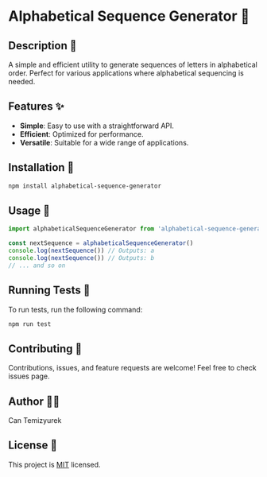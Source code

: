 # Alphabetical Sequence Generator 🌟

## Description 📝

A simple and efficient utility to generate sequences of letters in alphabetical order. Perfect for various applications where alphabetical sequencing is needed.

## Features ✨

- **Simple**: Easy to use with a straightforward API.
- **Efficient**: Optimized for performance.
- **Versatile**: Suitable for a wide range of applications.

## Installation 💾

```bash
npm install alphabetical-sequence-generator
```

## Usage 🚀

```javascript
import alphabeticalSequenceGenerator from 'alphabetical-sequence-generator'

const nextSequence = alphabeticalSequenceGenerator()
console.log(nextSequence()) // Outputs: a
console.log(nextSequence()) // Outputs: b
// ... and so on
```

## Running Tests 🧪

To run tests, run the following command:

```bash
npm run test
```

## Contributing 🤝

Contributions, issues, and feature requests are welcome! Feel free to check issues page.

## Author 👨‍💻

Can Temizyurek

## License 📄

This project is [MIT]("https://opensource.org/license/mit/") licensed.

